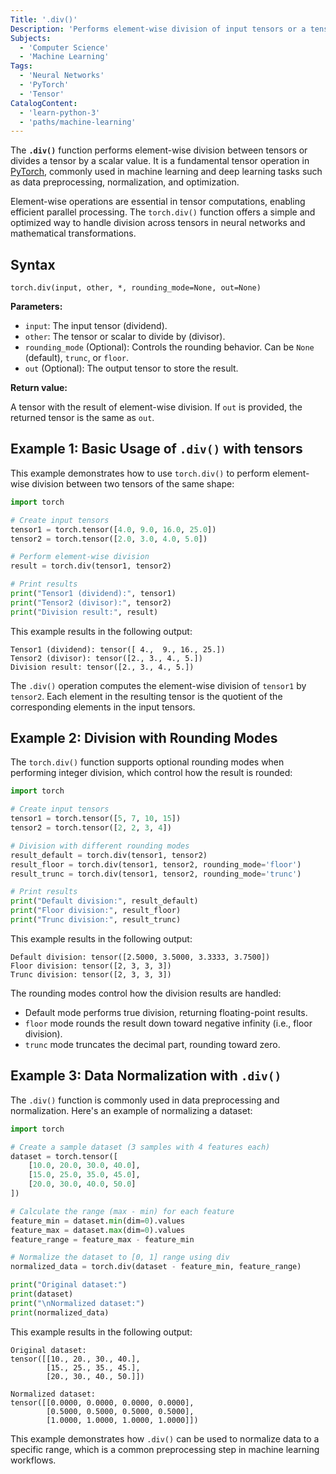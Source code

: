 ```yaml
---
Title: '.div()'
Description: 'Performs element-wise division of input tensors or a tensor by a scalar.'
Subjects:
  - 'Computer Science'
  - 'Machine Learning'
Tags:
  - 'Neural Networks'
  - 'PyTorch'
  - 'Tensor'
CatalogContent:
  - 'learn-python-3'
  - 'paths/machine-learning'
---
```


The **`.div()`** function performs element-wise division between tensors or divides a tensor by a scalar value. It is a fundamental tensor operation in [PyTorch](https://www.codecademy.com/resources/docs/pytorch), commonly used in machine learning and deep learning tasks such as data preprocessing, normalization, and optimization.

Element-wise operations are essential in tensor computations, enabling efficient parallel processing. The `torch.div()` function offers a simple and optimized way to handle division across tensors in neural networks and mathematical transformations.

## Syntax

```pseudo
torch.div(input, other, *, rounding_mode=None, out=None)
```

**Parameters:**

- `input`: The input tensor (dividend).
- `other`: The tensor or scalar to divide by (divisor).
- `rounding_mode` (Optional): Controls the rounding behavior. Can be `None` (default), `trunc`, or `floor`.
- `out` (Optional): The output tensor to store the result.

**Return value:**

A tensor with the result of element-wise division. If `out` is provided, the returned tensor is the same as `out`.

## Example 1: Basic Usage of `.div()` with tensors

This example demonstrates how to use `torch.div()` to perform element-wise division between two tensors of the same shape:

```py
import torch

# Create input tensors
tensor1 = torch.tensor([4.0, 9.0, 16.0, 25.0])
tensor2 = torch.tensor([2.0, 3.0, 4.0, 5.0])

# Perform element-wise division
result = torch.div(tensor1, tensor2)

# Print results
print("Tensor1 (dividend):", tensor1)
print("Tensor2 (divisor):", tensor2)
print("Division result:", result)
```

This example results in the following output:

```shell
Tensor1 (dividend): tensor([ 4.,  9., 16., 25.])
Tensor2 (divisor): tensor([2., 3., 4., 5.])
Division result: tensor([2., 3., 4., 5.])
```

The `.div()` operation computes the element-wise division of `tensor1` by `tensor2`. Each element in the resulting tensor is the quotient of the corresponding elements in the input tensors.

## Example 2: Division with Rounding Modes

The `torch.div()` function supports optional rounding modes when performing integer division, which control how the result is rounded:

```py
import torch

# Create input tensors
tensor1 = torch.tensor([5, 7, 10, 15])
tensor2 = torch.tensor([2, 2, 3, 4])

# Division with different rounding modes
result_default = torch.div(tensor1, tensor2)
result_floor = torch.div(tensor1, tensor2, rounding_mode='floor')
result_trunc = torch.div(tensor1, tensor2, rounding_mode='trunc')

# Print results
print("Default division:", result_default)
print("Floor division:", result_floor)
print("Trunc division:", result_trunc)
```

This example results in the following output:

```shell
Default division: tensor([2.5000, 3.5000, 3.3333, 3.7500])
Floor division: tensor([2, 3, 3, 3])
Trunc division: tensor([2, 3, 3, 3])
```

The rounding modes control how the division results are handled:

- Default mode performs true division, returning floating-point results.
- `floor` mode rounds the result down toward negative infinity (i.e., floor division).
- `trunc` mode truncates the decimal part, rounding toward zero.

## Example 3: Data Normalization with `.div()`

The `.div()` function is commonly used in data preprocessing and normalization. Here's an example of normalizing a dataset:

```py
import torch

# Create a sample dataset (3 samples with 4 features each)
dataset = torch.tensor([
    [10.0, 20.0, 30.0, 40.0],
    [15.0, 25.0, 35.0, 45.0],
    [20.0, 30.0, 40.0, 50.0]
])

# Calculate the range (max - min) for each feature
feature_min = dataset.min(dim=0).values
feature_max = dataset.max(dim=0).values
feature_range = feature_max - feature_min

# Normalize the dataset to [0, 1] range using div
normalized_data = torch.div(dataset - feature_min, feature_range)

print("Original dataset:")
print(dataset)
print("\nNormalized dataset:")
print(normalized_data)
```

This example results in the following output:

```shell
Original dataset:
tensor([[10., 20., 30., 40.],
        [15., 25., 35., 45.],
        [20., 30., 40., 50.]])

Normalized dataset:
tensor([[0.0000, 0.0000, 0.0000, 0.0000],
        [0.5000, 0.5000, 0.5000, 0.5000],
        [1.0000, 1.0000, 1.0000, 1.0000]])
```

This example demonstrates how `.div()` can be used to normalize data to a specific range, which is a common preprocessing step in machine learning workflows.
